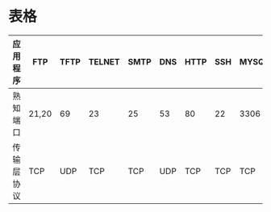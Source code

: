 
# 表格
|应用程序	| FTP	| TFTP	| TELNET |	SMTP |	DNS	 | HTTP |	SSH	 |MYSQL|
| ------ | ------ | ------ |------ | ------ | ------ |------ | ------ | ------ |
|熟知端口	| 21,20	| 69 |	23	| 25 |	53 |	80 |	22 |	3306 |
|传输层协议	| TCP	|UDP |	TCP	| TCP|	UDP|	TCP|	TCP|	TCP  |